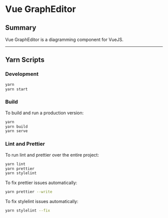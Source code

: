 # Vue GraphEditor

## Summary

Vue GraphEditor is a diagramming component for VueJS.

---

## Yarn Scripts

### Development

```sh
yarn
yarn start
```

### Build

To build and run a production version:

```sh
yarn
yarn build
yarn serve
```

### Lint and Prettier

To run lint and prettier over the entire project:

```sh
yarn lint
yarn prettier
yarn stylelint
```

To fix prettier issues automatically:

```sh
yarn prettier --write
```

To fix stylelint issues automatically:

```sh
yarn stylelint --fix
```

